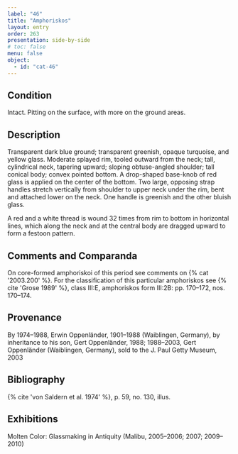 ```yaml
---
label: "46"
title: "Amphoriskos"
layout: entry
order: 263
presentation: side-by-side
# toc: false
menu: false
object:
  - id: "cat-46"
---
```


## Condition

Intact. Pitting on the surface, with more on the ground areas.

## Description

Transparent dark blue ground; transparent greenish, opaque turquoise, and yellow glass. Moderate splayed rim, tooled outward from the neck; tall, cylindrical neck, tapering upward; sloping obtuse-angled shoulder; tall conical body; convex pointed bottom. A drop-shaped base-knob of red glass is applied on the center of the bottom. Two large, opposing strap handles stretch vertically from shoulder to upper neck under the rim, bent and attached lower on the neck. One handle is greenish and the other bluish glass.

A red and a white thread is wound 32 times from rim to bottom in horizontal lines, which along the neck and at the central body are dragged upward to form a festoon pattern.

## Comments and Comparanda

On core-formed amphoriskoi of this period see comments on {% cat '2003.200' %}. For the classification of this particular amphoriskos see {% cite 'Grose 1989' %}, class III:E, amphoriskos form III:2B: pp. 170–172, nos. 170–174.

## Provenance

By 1974–1988, Erwin Oppenländer, 1901–1988 (Waiblingen, Germany), by inheritance to his son, Gert Oppenländer, 1988; 1988–2003, Gert Oppenländer (Waiblingen, Germany), sold to the J. Paul Getty Museum, 2003

## Bibliography

{% cite 'von Saldern et al. 1974' %}, p. 59, no. 130, illus.

## Exhibitions

Molten Color: Glassmaking in Antiquity (Malibu, 2005–2006; 2007; 2009–2010)